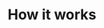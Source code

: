 ---
title: How it works
parent: How it works
nav_order: 2000
permalink: /docs/how_it_works.html
layout: tiles
has_children: true
hide_content: true
tiles:
  - title: Architecture
    description: 　
    icon: fish
    link: /docs/how_it_works/architecture.html

  - title: Services
    description: 　
    icon: cookie
    link: /docs/how_it_works/services.html

  - title: Security
    description: 　
    icon: eye
    link: /docs/how_it_works/securityaes.html

  - title: Authority Nodes
    description: 　
    icon: compass
    link: /docs/how_it_works/authoritynode.html

  - title: Changelog
    description: 　
    icon: ghost
    link: /docs/how_it_works/changelog_chain.html
---